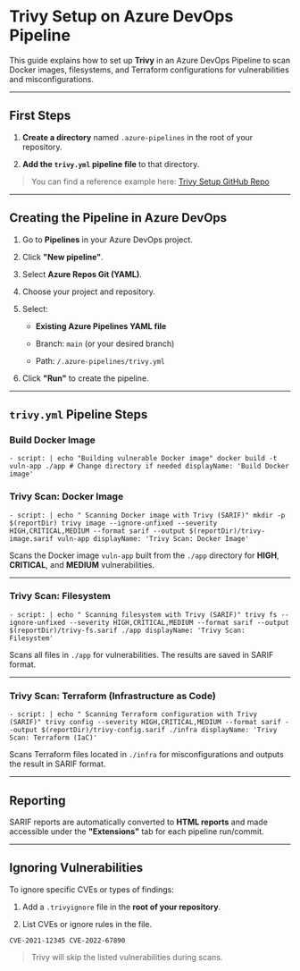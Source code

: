 Trivy Setup on Azure DevOps Pipeline
=======================================

This guide explains how to set up **Trivy** in an Azure DevOps Pipeline to scan Docker images, filesystems, and Terraform configurations for vulnerabilities and misconfigurations.

* * * * *

First Steps
--------------

1.  **Create a directory** named `.azure-pipelines` in the root of your repository.

2.  **Add the `trivy.yml` pipeline file** to that directory.

> You can find a reference example here: [Trivy Setup GitHub Repo](https://github.com/Nikawx/Trivy-Setup/tree/main)

* * * * *

Creating the Pipeline in Azure DevOps
----------------------------------------

1.  Go to **Pipelines** in your Azure DevOps project.

2.  Click **"New pipeline"**.

3.  Select **Azure Repos Git (YAML)**.

4.  Choose your project and repository.

5.  Select:

    -   **Existing Azure Pipelines YAML file**

    -   Branch: `main` (or your desired branch)

    -   Path: `/.azure-pipelines/trivy.yml`

6.  Click **"Run"** to create the pipeline.

* * * * *

`trivy.yml` Pipeline Steps
-----------------------------

### Build Docker Image

`- script: |
    echo "Building vulnerable Docker image"
    docker build -t vuln-app ./app # Change directory if needed
  displayName: 'Build Docker image'`

### Trivy Scan: Docker Image

`- script: |
    echo " Scanning Docker image with Trivy (SARIF)"
    mkdir -p $(reportDir)
    trivy image --ignore-unfixed --severity HIGH,CRITICAL,MEDIUM --format sarif --output $(reportDir)/trivy-image.sarif vuln-app
  displayName: 'Trivy Scan: Docker Image'`

Scans the Docker image `vuln-app` built from the `./app` directory for **HIGH**, **CRITICAL**, and **MEDIUM** vulnerabilities.

* * * * *

### Trivy Scan: Filesystem

`- script: |
    echo " Scanning filesystem with Trivy (SARIF)"
    trivy fs --ignore-unfixed --severity HIGH,CRITICAL,MEDIUM --format sarif --output $(reportDir)/trivy-fs.sarif ./app
  displayName: 'Trivy Scan: Filesystem'`

Scans all files in `./app` for vulnerabilities. The results are saved in SARIF format.

* * * * *

### Trivy Scan: Terraform (Infrastructure as Code)

`- script: |
    echo " Scanning Terraform configuration with Trivy (SARIF)"
    trivy config --severity HIGH,CRITICAL,MEDIUM --format sarif --output $(reportDir)/trivy-config.sarif ./infra
  displayName: 'Trivy Scan: Terraform (IaC)'`

Scans Terraform files located in `./infra` for misconfigurations and outputs the result in SARIF format.

* * * * *

 Reporting
------------

SARIF reports are automatically converted to **HTML reports** and made accessible under the **"Extensions"** tab for each pipeline run/commit.

* * * * *

 Ignoring Vulnerabilities
---------------------------

To ignore specific CVEs or types of findings:

1.  Add a `.trivyignore` file in the **root of your repository**.

2.  List CVEs or ignore rules in the file.

`CVE-2021-12345
CVE-2022-67890`

> Trivy will skip the listed vulnerabilities during scans.
